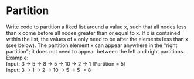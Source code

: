 # Partition
 Write code to partition a liked list around a value x, such that all nodes less than x come before all nodes greater than or equal to x. If x is contained within the list, the values of x only need to be after the elements less than x (see below). The partition element x can appear anywhere in the "right partition"; it does not need to appear between the left and right partitions.  
 Example:  
 Input: 3 -> 5 -> 8 -> 5 -> 10 -> 2 -> 1 [Partition = 5]  
 Input: 3 -> 1 -> 2 -> 10 -> 5 -> 5 -> 8  

 
